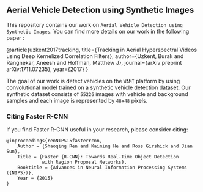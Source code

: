 ## Aerial Vehicle Detection using Synthetic Images

This repository contains our work on `Aerial Vehicle Detection
using Synthetic Images`. You can find more details on our work in the
following paper :

  @article{uzkent2017tracking,
     title={Tracking in Aerial Hyperspectral Videos using Deep Kernelized Correlation Filters},
     author={Uzkent, Burak and Rangnekar, Aneesh and Hoffman, Matthew J},
     journal={arXiv preprint arXiv:1711.07235},
     year={2017}
  }

The goal of our work is detect vehicles on the `WAMI` platform by using convolutional model trained on a synthetic vehicle detection dataset. Our synthetic dataset consists of `55226` images with vehicle and background samples and each image is represented by `48x48` pixels.

### Citing Faster R-CNN

If you find Faster R-CNN useful in your research, please consider citing:

    @inproceedings{renNIPS15fasterrcnn,
        Author = {Shaoqing Ren and Kaiming He and Ross Girshick and Jian Sun},
        Title = {Faster {R-CNN}: Towards Real-Time Object Detection
                 with Region Proposal Networks},
        Booktitle = {Advances in Neural Information Processing Systems ({NIPS})},
        Year = {2015}
    }

